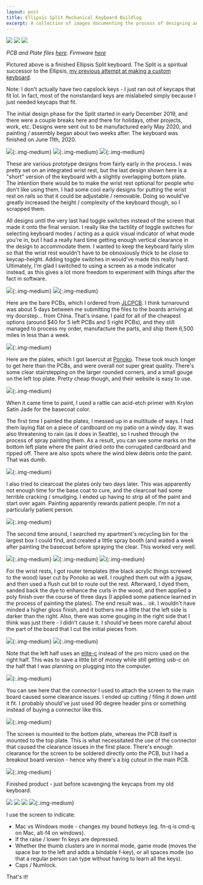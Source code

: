 ```yaml
---
layout: post
title: Ellipsis Split Mechanical Keyboard Buildlog
excerpt: A collection of images documenting the process of designing and building a custom split mechanical keyboard.
---
```

![](/images/ellipsis_split_buildlog/DSC07163.jpg)
![](/images/ellipsis_split_buildlog/DSC07176.jpg)
![](/images/ellipsis_split_buildlog/DSC07177.jpg)

*PCB and Plate files [here](https://github.com/csun/ellipsis_split_files). Firmware [here](https://github.com/csun/ellipsis_split_firmware)*

Pictured above is a finished Ellipsis Split keyboard. The Split is a spiritual successor to the Ellipsis, [my previous attempt at making a custom keyboard](/2018/07/16/custom-mechanical-keyboard.html).  

Note: I don't actually have two capslock keys - I just ran out of keycaps that fit lol. In fact, most of the nonstandard keys are mislabeled simply because I just needed keycaps that fit.

The initial design phase for the Split started in early December 2019, and there were a couple breaks here and there for holidays, other projects, work, etc. Designs were sent out to be manufactured early May 2020, and painting / assembly began about two weeks after. The keyboard was finished on June 11th, 2020.

![](/images/ellipsis_split_buildlog/image13.png){:.img-medium}
![](/images/ellipsis_split_buildlog/image4.png){:.img-medium}
![](/images/ellipsis_split_buildlog/image2.jpg){:.img-medium}

These are various prototype designs from fairly early in the process. I was pretty set on an integrated wrist rest, but the last design shown here is a "short" version of the keyboard with a slightly overlapping bottom plate. The intention there would be to make the wrist rest optional for people who don't like using them. I had some cool early designs for putting the wrist rest on rails so that it could be adjustable / removable. Doing so would've greatly increased the height / complexity of the keyboard though, so I scrapped them.

All designs until the very last had toggle switches instead of the screen that made it onto the final version. I really like the tactility of toggle switches for selecting keyboard modes / acting as a quick visual indicator of what mode you're in, but I had a really hard time getting enough vertical clearance in the design to accommodate them. I wanted to keep the keyboard fairly slim so that the wrist rest wouldn't have to be obnoxiously thick to be close to keycap-height. Adding toggle switches in would've made this really hard. Ultimately, I'm glad I switched to using a screen as a mode indicator instead, as this gives a lot more freedom to experiment with things after the fact in software.

![](/images/ellipsis_split_buildlog/IMG_20200509_150749.jpg){:.img-medium}
![](/images/ellipsis_split_buildlog/IMG_20200508_165650.jpg){:.img-medium}

Here are the bare PCBs, which I ordered from [JLCPCB](https://jlcpcb.com/). I think turnaround was about 5 days between me submitting the files to the boards arriving at my doorstep... from China. That's insane. I paid for all of the cheapest options (around $40 for 5 left PCBs and 5 right PCBs), and they still managed to process my order, manufacture the parts, and ship them 6,500 miles in less than a week.

![](/images/ellipsis_split_buildlog/IMG_20200520_114246.jpg){:.img-medium}

Here are the plates, which I got lasercut at [Ponoko](https://www.ponoko.com/). These took much longer to get here than the PCBs, and were overall not super great quality. There's some clear stairstepping on the larger rounded corners, and a small gouge on the left top plate. Pretty cheap though, and their website is easy to use.

![](/images/ellipsis_split_buildlog/IMG_20200520_155503.jpg){:.img-medium}

When it came time to paint, I used a rattle can acid-etch primer with Krylon Satin Jade for the basecoat color.

The first time I painted the plates, I messed up in a multitude of ways. I had them laying flat on a piece of cardboard on my patio on a windy day. It was also threatening to rain (as it does in Seattle), so I rushed through the process of spray painting them. As a result, you can see some marks on the bottom left plate where the paint dried onto the corrugated cardboard and ripped off. There are also spots where the wind blew debris onto the paint. That was dumb.

![](/images/ellipsis_split_buildlog/IMG_20200525_140238.jpg){:.img-medium}

I also tried to clearcoat the plates only two days later. This was apparently not enough time for the base coat to cure, and the clearcoat had some terrible cracking / smudging. I ended up having to strip all of the paint and start over again. Painting apparently rewards patient people. I'm not a particularly patient person.

![](/images/ellipsis_split_buildlog/IMG_20200608_195808.jpg){:.img-medium}

The second time around, I searched my apartment's recycling bin for the largest box I could find, and created a little spray booth (and waited a week after painting the basecoat before spraying the clear. This worked very well.

![](/images/ellipsis_split_buildlog/IMG_20200528_124100.jpg){:.img-medium}
![](/images/ellipsis_split_buildlog/IMG_20200529_183104.jpg){:.img-medium}
![](/images/ellipsis_split_buildlog/IMG_20200602_151945.jpg){:.img-medium}

For the wrist rests, I got router templates (the black acrylic things screwed to the wood) laser cut by Ponoko as well. I roughed them out with a jigsaw, and then used a flush cut bit to route out the rest. Afterward, I dyed them, sanded back the dye to enhance the curls in the wood, and then applied a poly finish over the course of three days (I applied some patience learned in the process of painting the plates). The end result was... ok. I wouldn't have minded a higher gloss finish, and it bothers me a little that the left side is darker than the right. Also, there was some gouging in the right side that I think was just there - I didn't cause it. I should've been more careful about the part of the board that I cut the initial pieces from.

![](/images/ellipsis_split_buildlog/IMG_20200610_171041.jpg){:.img-medium}
![](/images/ellipsis_split_buildlog/IMG_20200610_175901.jpg){:.img-medium}

Note that the left half uses an [elite-c](https://keeb.io/products/elite-c-usb-c-pro-micro-replacement-arduino-compatible-atmega32u4) instead of the pro micro used on the right half. This was to save a little bit of money while still getting usb-c on the half that I was planning on plugging into the computer.

![](/images/ellipsis_split_buildlog/IMG_20200610_122307.jpg){:.img-medium}

You can see here that the connector I used to attach the screen to the main board caused some clearance issues. I ended up cutting / filing it down until it fit. I probably should've just used 90 degree header pins or something instead of buying a connector like this.

![](/images/ellipsis_split_buildlog/IMG_20200612_022617.jpg){:.img-medium}

The screen is mounted to the bottom plate, whereas the PCB itself is mounted to the top plate. This is what necessitated the use of the connector that caused the clearance issues in the first place. There's enough clearance for the screen to be soldered directly onto the PCB, but I had a breakout board version - hence why there's a big cutout in the main PCB. 

![](/images/ellipsis_split_buildlog/IMG_20200612_024244.jpg){:.img-medium}

Finished product - just before scavenging the keycaps from my old keyboard.

![](/images/ellipsis_split_buildlog/DSC07180.jpg)
![](/images/ellipsis_split_buildlog/DSC07192.jpg)
![](/images/ellipsis_split_buildlog/DSC07186.jpg)
![](/images/ellipsis_split_buildlog/DSC07200.jpg){:.img-medium}

I use the screen to indicate:

* Mac vs Windows mode - changes my bound hotkeys (eg. fn-q is cmd-q on Mac, alt-f4 on windows).
* If the raise / lower fn keys are depressed.
* Whether the thumb clusters are in normal mode, game mode (moves the space bar to the left and adds a bindable f-key), or all spaces mode (so that a regular person can type without having to learn all the keys).
* Caps / Numlock.

That's it!
